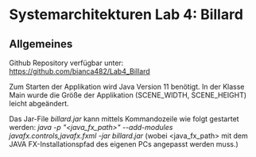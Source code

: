 # Systemarchitekturen Lab 4: Billard

## Allgemeines
Github Repository verfügbar unter: https://github.com/bianca482/Lab4_Billard

Zum Starten der Applikation wird Java Version 11 benötigt.
In der Klasse Main wurde die Größe der Applikation (SCENE_WIDTH, SCENE_HEIGHT) leicht abgeändert.

Das Jar-File *billard.jar* kann mittels Kommandozeile wie folgt gestartet werden:
*java -p  "<java_fx_path>" --add-modules javafx.controls,javafx.fxml -jar billard.jar* (wobei <java_fx_path> mit dem JAVA FX-Installationspfad des eigenen PCs angepasst werden muss.)
